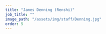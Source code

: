 ```yaml
---
title: "James Denning (Renshi)"
job_title: ""
image_path: "/assets/img/staff/Denning.jpg"
order: 5
---
```

